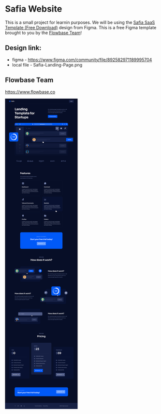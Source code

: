 # Safia Website

This is a small project for learnin purposes. We will be using the [Safia SaaS Template (Free Download)](https://www.figma.com/community/file/892582971189995704) design from Figma. This is a free Figma template brought to you by the [Flowbase Team](https://www.flowbase.co/)! 

## Design link: 
- figma - https://www.figma.com/community/file/892582971189995704
- local file - Safia-Landing-Page.png
## Flowbase Team
https://www.flowbase.co

![Safia](./Safia-Landing-Page.png)